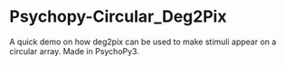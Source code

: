 # Psychopy-Circular_Deg2Pix

A quick demo on how deg2pix can be used to make stimuli appear on a circular array. Made in PsychoPy3.
